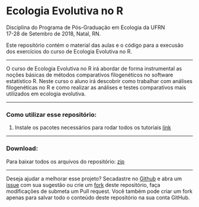 # Ecologia Evolutiva no R

Disciplina do Programa de Pós-Graduação em Ecologia da UFRN  
17-28 de Setembro de 2018, Natal, RN.  

Este repositório contém o material das aulas e o código para a execusão dos exercícios do curso de Ecologia Evolutiva no R.  

-----------------------------------------

O curso de Ecologia Evolutiva no R irá abordar de forma instrumental as noções básicas de
métodos comparativos filogenéticos no software estatístico R. Neste curso o aluno irá descobrir como trabalhar com análises filogenéticas no R e como realizar as análises e testes comparativos mais utilizados em ecologia evolutiva.

--------------------------------------------------------------------------------

### Como utilizar esse repositório:
1. Instale os pacotes necessários para rodar todos os tutoriais [link]()

--------------------------------------------------------------------------------

### Download:
Para baixar todos os arquivos do repositório: [zip]()

***

Deseja ajudar a melhorar esse projeto? Secadastre no [Github]() e abra um [issue]() com sua sugestão ou crie um [fork]() deste repositório, faça modificações de submeta um Pull request. Você também pode criar um fork apenas para salvar todo o conteúdo deste repositório na sua conta GitHub.
